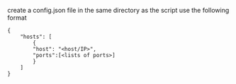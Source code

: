 create a config.json file in the same directory as the script 
use the following format

```
{
    "hosts": [
        {
        "host": "<host/IP>",
        "ports":[<lists of ports>]
        }
    ]
}
```

